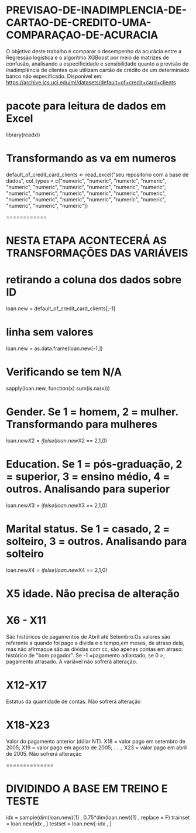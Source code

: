 # PREVISAO-DE-INADIMPLENCIA-DE-CARTAO-DE-CREDITO-UMA-COMPARAÇAO-DE-ACURACIA
O objetivo deste trabalho é comparar o desempenho da acurácia entre a Regressão logística e o algoritmo XGBoost por meio de matrizes de confusão, analisando a especificidade e sensibilidade quanto a previsão de inadimplência de clientes que utilizam cartão de crédito de um determinado banco não especificado. 
Disponível em: https://archive.ics.uci.edu/ml/datasets/default+of+credit+card+clients



# pacote para leitura de dados em Excel
library(readxl)

# Transformando as va em numeros
default_of_credit_card_clients <- read_excel("seu repositorio com a base de dados", 
                                             col_types = c("numeric", "numeric", "numeric", 
                                                           "numeric", "numeric", "numeric", 
                                                           "numeric", "numeric", "numeric", 
                                                           "numeric", "numeric", "numeric", 
                                                           "numeric", "numeric", "numeric", 
                                                           "numeric", "numeric", "numeric", 
                                                           "numeric", "numeric", "numeric", 
                                                           "numeric", "numeric", "numeric", 
                                                           "numeric"))

============

# NESTA ETAPA ACONTECERÁ AS TRANSFORMAÇÕES DAS VARIÁVEIS

# retirando a coluna dos dados sobre ID 
loan.new = default_of_credit_card_clients[,-1]

# linha sem valores
loan.new = as.data.frame(loan.new[-1,])

# Verificando se tem N/A
sapply(loan.new, function(x) sum(is.na(x)))

# Gender. Se 1 = homem, 2 = mulher. Transformando para mulheres
loan.new$X2 = ifelse(loan.new$X2 == 2,1,0)

# Education. Se 1 = pós-graduação, 2 = superior, 3 = ensino médio, 4 = outros. Analisando para superior
loan.new$X3 = ifelse(loan.new$X3 == 2,1,0)


# Marital status. Se 1 = casado, 2 = solteiro, 3 = outros. Analisando para solteiro
loan.new$X4 = ifelse(loan.new$X4 == 2,1,0)

# X5 idade. Não precisa de alteração

# X6 - X11
São históricos de pagamentos de Abril até Setembro.Os valores são referente a quando foi pago a divida e o tempo,em meses, de atraso dela, mas não afirmaque são as dívidas com cc, são apenas contas em atraso: histórico de "bom pagador". Se -1 =pagamento adiantado, se 0 >, pagamento atrasado. A variável não sofrerá alteração.


# X12-X17
Estatus da quantidade de contas. Não sofrerá alteração

# X18-X23 
Valor do pagamento anterior (dólar NT). X18 = valor pago em setembro de 2005; X19 = valor pago em agosto de 2005; . . .; X23 = valor pago em abril de 2005. Não sofrerá alteração


==============

# DIVIDINDO A BASE EM TREINO E TESTE
idx = sample(dim(loan.new)[1] , 0.75*dim(loan.new)[1] , replace = F)
trainset = loan.new[idx , ]
testset = loan.new[-idx , ]

